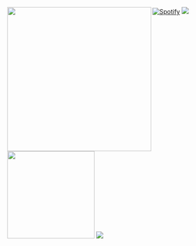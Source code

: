 <a href="https://count.getloli.com"><img align="left" src="https://count.getloli.com/get/@EBMZ?theme=gelbooru" width=330></a>[![Spotify](https://novatorem.vercel.app/api/spotify)](https://open.spotify.com/user/hmo8ubn8do5rudqpeb6ie1794)
<img src = "https://capsule-render.vercel.app/api?type=waving&height=250&text=Goodday!&fontAlign=80&fontAlignY=40&color=gradient"><img style="height: 200px" src="https://bad-apple-github-readme.vercel.app/api?show_bg=1&username=EBMZ"></a>
[![](https://activity-graph.herokuapp.com/graph?username=EBMZ&theme=github)](https://github.com/ashutosh00710/github-readme-activity-graph)

